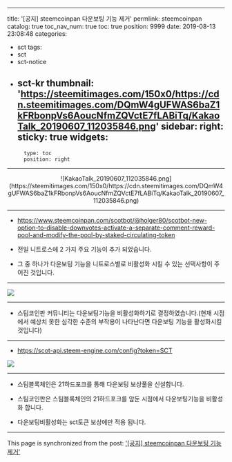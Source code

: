 
---
title: '[공지] steemcoinpan 다운보팅 기능 제거'
permlink: steemcoinpan
catalog: true
toc_nav_num: true
toc: true
position: 9999
date: 2019-08-13 23:08:48
categories:
- sct
tags:
- sct
- sct-notice
- sct-kr
thumbnail: 'https://steemitimages.com/150x0/https://cdn.steemitimages.com/DQmW4gUFWAS6baZ1kFRbonpVs6AoucNfmZQVctE7fLABiTq/KakaoTalk_20190607_112035846.png'
sidebar:
    right:
        sticky: true
widgets:
    -
        type: toc
        position: right
---


<center>![KakaoTalk_20190607_112035846.png](https://steemitimages.com/150x0/https://cdn.steemitimages.com/DQmW4gUFWAS6baZ1kFRbonpVs6AoucNfmZQVctE7fLABiTq/KakaoTalk_20190607_112035846.png)
</center>

***

* https://www.steemcoinpan.com/scotbot/@holger80/scotbot-new-option-to-disable-downvotes-activate-a-separate-comment-reward-pool-and-modify-the-pool-by-staked-circulating-token

* 전일 니트로스에 2 가지 주요 기능이 추가 되었습니다.

* 그 중 하나가 다운보팅 기능을 니트로스별로 비활성화 시킬 수 있는 선택사항이 주어진 것입니다.

***

![](https://cdn.steemitimages.com/DQmX1EJp8E9TCnQkvLfQGk3FsX8YGL4HDZ3GkyGzW6VUgEX/image.png)

***

* 스팀코인판  커뮤니티는 다운보팅기능을 비활성화하기로 결정하였습니다.(현재 시점에서 예상치 못한 심각한 수준의 부작용이 나타난다면 다운보팅 기능을 활성화시킬 것입니다)

***

* https://scot-api.steem-engine.com/config?token=SCT

![](https://cdn.steemitimages.com/DQmbfc6ooXvZncCVQR7cieFCWtjmSNotCQtzTGind9huvVg/image.png)

***

* 스팀블록체인은 21하드포크를 통해 다운보팅 보상풀을 신설합니다.

* 스팀코인판은 스팀블록체인의 21하드포크를 앞둔 시점에서 다운보팅기능을 비활성화 합니다.

* 다운보팅비활성화는 sct토큰 보상에만 적용 됩니다.

- - -

This page is synchronized from the post: ['[공지] steemcoinpan 다운보팅 기능 제거'](https://steemit.com/@sct/steemcoinpan)
